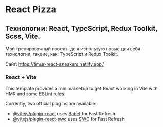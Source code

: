 # React Pizza

## Технологии: React, TypeScript, Redux Toolkit, Scss, Vite.

Мой тренировочный проект где я использую новые для себя технологии, такеие, как: TypeScript и Redux Toolkit.

Сайт: https://timur-react-sneakers.netlify.app/


### React + Vite

This template provides a minimal setup to get React working in Vite with HMR and some ESLint rules.

Currently, two official plugins are available:

- [@vitejs/plugin-react](https://github.com/vitejs/vite-plugin-react/blob/main/packages/plugin-react/README.md) uses [Babel](https://babeljs.io/) for Fast Refresh
- [@vitejs/plugin-react-swc](https://github.com/vitejs/vite-plugin-react-swc) uses [SWC](https://swc.rs/) for Fast Refresh
